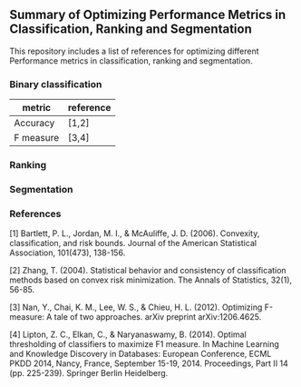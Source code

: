 ## Summary of Optimizing Performance Metrics in Classification, Ranking and Segmentation

This repository includes a list of references for optimizing different Performance metrics in classification, ranking and segmentation.

<!-- ### Tags  -->



### Binary classification

| metric | reference|
| --- | --- |
| Accuracy | [1,2]
| F measure | [3,4]

### Ranking

### Segmentation


### References
[1] Bartlett, P. L., Jordan, M. I., & McAuliffe, J. D. (2006). Convexity, classification, and risk bounds. Journal of the American Statistical Association, 101(473), 138-156.

[2] Zhang, T. (2004). Statistical behavior and consistency of classification methods based on convex risk minimization. The Annals of Statistics, 32(1), 56-85.

[3] Nan, Y., Chai, K. M., Lee, W. S., & Chieu, H. L. (2012). Optimizing F-measure: A tale of two approaches. arXiv preprint arXiv:1206.4625.

[4] Lipton, Z. C., Elkan, C., & Naryanaswamy, B. (2014). Optimal thresholding of classifiers to maximize F1 measure. In Machine Learning and Knowledge Discovery in Databases: European Conference, ECML PKDD 2014, Nancy, France, September 15-19, 2014. Proceedings, Part II 14 (pp. 225-239). Springer Berlin Heidelberg.